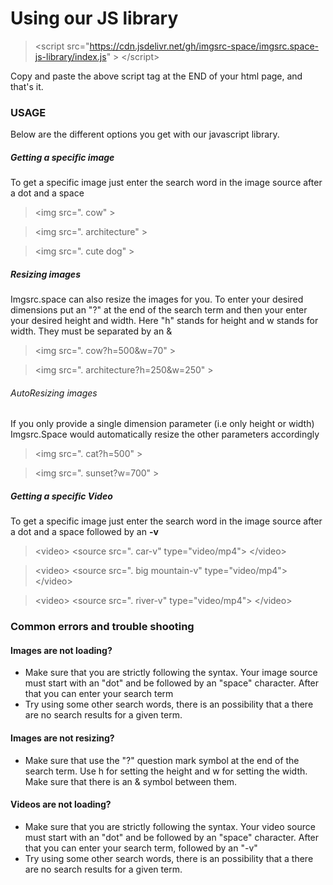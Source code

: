 Using our JS library
====================

> &lt;script src="https://cdn.jsdelivr.net/gh/imgsrc-space/imgsrc.space-js-library/index.js" &gt; &lt;/script&gt;


Copy and paste the above script tag at the END of your html page, and that's it.

### USAGE

Below are the different options you get with our javascript library.

##### Getting a specific image

To get a specific image just enter the search word in the image source after a dot and a space

> &lt;img src=". cow" &gt;

> &lt;img src=". architecture" &gt;

> &lt;img src=". cute dog" &gt;

  

##### Resizing images

Imgsrc.space can also resize the images for you. To enter your desired dimensions put an "?" at the end of the search term and then your enter your desired height and width. Here "h" stands for height and w stands for width. They must be separated by an &

> &lt;img src=". cow?h=500&w=70" >

> &lt;img src=". architecture?h=250&w=250" >

  

###### AutoResizing images

If you only provide a single dimension parameter (i.e only height or width) Imgsrc.Space would automatically resize the other parameters accordingly

> &lt;img src=". cat?h=500" >

> &lt;img src=". sunset?w=700" >

  
  

##### Getting a specific Video

To get a specific image just enter the search word in the image source after a dot and a space followed by an **\-v**

> &lt;video> &lt;source src=". car-v" type="video/mp4"> &lt;/video>

> &lt;video> &lt;source src=". big mountain-v" type="video/mp4"> &lt;/video>

> &lt;video> &lt;source src=". river-v" type="video/mp4"> &lt;/video>

  

### Common errors and trouble shooting

#### Images are not loading?

*   Make sure that you are strictly following the syntax. Your image source must start with an "dot" and be followed by an "space" character. After that you can enter your search term
*   Try using some other search words, there is an possibility that a there are no search results for a given term.

#### Images are not resizing?

*   Make sure that use the "?" question mark symbol at the end of the search term. Use h for setting the height and w for setting the width. Make sure that there is an & symbol between them.

#### Videos are not loading?

*   Make sure that you are strictly following the syntax. Your video source must start with an "dot" and be followed by an "space" character. After that you can enter your search term, followed by an "-v"
*   Try using some other search words, there is an possibility that a there are no search results for a given term.
